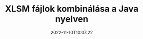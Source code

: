 ---
############################# Static ############################
layout: "auto-gen-merger"
date: 2022-11-10T10:07:22
draft: false
otherformats: one otp ott pdf pps ppsx ppt pptx rtf tex vdx vsdm vsdx vssm vssx vstm

############################# Head ############################
head_title: "Kombinálja az XLSM fájlokat a Java & J2SE Documents Merger API-n keresztül"
head_description: "Kombináljon több XLSM fájlt Java-ban a Dokumentumok-egyesítés API-val az összes adattal, stílussal és formázással forrásdokumentumként."

############################# Header ############################
title: "XLSM fájlok kombinálása a Java nyelven"
description: "Kombinálja a(z) XLSM elemet néhány soros Java kóddal."
bg_image: "https://cms.admin.containerize.com/templates/aspose/App_Themes/V3/images/bg/header1.png"
bg_overlay: false
button:
    enable: true
    icon: "fas fa-arrow-down"
    label: "Ingyenes próbaverzió letöltése"
    link: "https://downloads.groupdocs.com/merger/java"

############################# SubMenu ############################
submenu:
    enable: true

    left:
        img_alt: "GroupDocs.Merger for Java"
        image: "https://cms.admin.containerize.com/templates/groupdocs/images/product-logos/90x90-noborder/groupdocs-merger-java.png"
        product: "GroupDocs.Merger"
        platform: "Java"

    middle:
        button:

            # button loop
            - link: "https://apireference.groupdocs.com/merger/java"
              text: "API-referencia"

            # button loop
            - link: "https://github.com/groupdocs-merger"
              text: "Kódpéldák"

            # button loop
            - link: "https://products.groupdocs.app/merger/family"
              text: "Élő demók"

            # button loop
            - link: "https://purchase.groupdocs.com/pricing/merger/java"
              text: "Árazás"

    right:
        link_download: "https://downloads.groupdocs.com/merger"
        link_learn: "https://docs.groupdocs.com/merger/java"
        link_buy: "https://purchase.groupdocs.com"

############################# About ############################
about:
    enable: true
    title: "A GroupDocs.Merger for Java API-ról"
    content: |
        A [GroupDocs.Merger for Java](/hu/merger/java/) kényelmes megoldást kínál több PDF, Microsoft Office (Word, Excel, PowerPoint, OneNote), OpenDocument, HTML, képek és sok más dokumentumot egyetlen fájlba a Java alkalmazásokon belül. A GroupDocs.Merger sok erőfeszítést takarít meg, mivel megengedett az XLSM dokumentumok kombinálása – nincs szükség harmadik féltől származó szoftverek, asztali alkalmazások vagy bővítmények telepítésére. Most már felesleges az idejét pazarolni és a fájlokat manuálisan kombinálni! A GroupDocs küldetése a legjobb minőség biztosítása és a dokumentumfeldolgozási munkafolyamatok egyszerűsítése.
        
        A GroupDocs.Merger API megfelelő választás azokhoz a vállalati megoldásokhoz, amelyek fájlkombinációs funkciókat igényelnek. Ezek az API-k jól támogatottak minden nagyobb operációs rendszeren és platformon, beleértve a J2SE 7.0 (1.7), J2SE 8.0 (1.8), Java 10-t is.

############################# Steps ############################
steps:
    enable: true
    title_left: "Több XLSM fájl kombinálása a Java termékben"
    content_left: |
        A [GroupDocs.Merger for Java](/hu/merger/java/) néhány egyszerű lépés végrehajtásával megkönnyíti a Java fejlesztők számára több XLSM fájl kombinálását.
        
        * Hozzon létre egy példányt az **Merger**-ból, és adja meg a forrásdokumentum elérési útját konstruktor paraméterként.
        * Hívja a **Merger** osztály **Join**-ját, és adja át a második forrásdokumentum elérési utat.
        * Az egyesített dokumentum mentéséhez hívja a **Save** elemet az **Merger** osztályból.

    title_right: "rendszerkövetelmények"
    content_right: |
        A GroupDocs.Merger for Java API-k minden nagyobb platformon és operációs rendszeren támogatottak. Mielőtt végrehajtaná az alábbi kódot, győződjön meg arról, hogy a következő előfeltételek telepítve vannak a rendszeren.

        * Operációs rendszerek: Microsoft Windows, Linux, MacOS
        * Fejlesztési környezetek: NetBeans, IntelliJ IDEA, Eclipse
        * Keretrendszerek: J2SE 7.0 (1.7), J2SE 8.0 (1.8), Java 10
        * Töltse le a(z) GroupDocs.Merger for Java legújabb verzióját innen: [Maven](https://repository.groupdocs.com/webapp/#/artifacts/browse/tree/General/repo/com/groupdocs/groupdocs-merger)
         
    code: |
     {{% merger/additional-styles %}}
     {{< merger/code-merger title="Hogyan kombinálhatunk XLSM fájlokat a Java példakóddal">}}

        ```java    
        // Kombinálja az XLSM fájlokat a GroupDocs.Merger for Java API segítségével
        // Példányos egyesülés a bemeneti XLSM dokumentummal
        Merger merger = new Merger("input_1.xlsm");

        // Hívja meg a Merger osztálypéldány csatlakozási metódusát, és adja át a második forrásdokumentum elérési útját
        merger.join("input_2.xlsm");
    
        // Hívja a Merger osztály példányának mentési metódusát az egyesített dokumentum mentéséhez
        merger.save("merged-file.xlsm"); 
        ```
     {{< /merger/code-merger >}}

############################# Demos ############################
demos:
    enable: true
    title: "Élő bemutatók – Online alkalmazás dokumentumok kombinálására"
    content: |
       Egynél több XLSM fájlt kombinálhat most a [GroupDocs.Merger Live Demos](https://products.groupdocs.app/merger/family) webhely meglátogatásával.
       Az élő demónak a következő előnyei vannak.
        
############################# About Formats ############################
about_formats:
    enable: true

############################# More Formats ############################
more_formats:
    enable: true
    title: "Más dokumentumformátumok egyesítése"
    content: |
        A Java dokumentum egyesítő API-t fájlformátumokhoz és képekhez. Kombináljon néhány népszerű dokumentumformátumot az alábbiak szerint.

############################# Back to top ###############################
back_to_top:
    enable: true
---